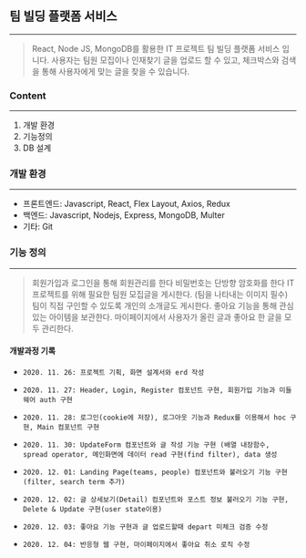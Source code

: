 ## 팀 빌딩 플랫폼 서비스
------------
> React, Node JS, MongoDB를 활용한 IT 프로젝트 팀 빌딩 플랫폼 서비스 입니다.
> 사용자는 팀원 모집이나 인재찾기 글을 업로드 할 수 있고, 체크박스와 검색을 통해 사용자에게 맞는 글을 찾을 수 있습니다.

### Content
------------
1. 개발 환경
2. 기능정의
3. DB 설계

### 개발 환경
------------
- 프론트엔드: Javascript, React, Flex Layout, Axios, Redux
- 백엔드: Javascript, Nodejs, Express, MongoDB, Multer
- 기타: Git


### 기능 정의
------------
>회원가입과 로그인을 통해 회원관리를 한다
>비밀번호는 단방향 암호화를 한다
>IT 프로젝트를 위해 필요한 팀원 모집글을 게시한다. (팀을 나타내는 이미지 필수)
>팀이 직접 구인할 수 있도록 개인의 소개글도 게시한다.
>좋아요 기능을 통해 관심있는 아이템을 보관한다.
>마이페이지에서 사용자가 올린 글과 좋아요 한 글을 모두 관리한다.


#### 개발과정 기록

-     2020. 11. 26: 프로젝트 기획, 화면 설계서와 erd 작성
-     2020. 11. 27: Header, Login, Register 컴포넌트 구현, 회원가입 기능과 미들웨어 auth 구현
-     2020. 11. 28: 로그인(cookie에 저장), 로그아웃 기능과 Redux를 이용해서 hoc 구현, Main 컴포넌트 구현
-     2020. 11. 30: UpdateForm 컴포넌트와 글 작성 기능 구현 (배열 내장함수, spread operator, 메인화면에 데이터 read 구현(find filter), data 생성
-     2020. 12. 01: Landing Page(teams, people) 컴포넌트와 불러오기 기능 구현(filter, search term 추가)
-     2020. 12. 02: 글 상세보기(Detail) 컴포넌트와 포스트 정보 불러오기 기능 구현, Delete & Update 구현(user state이용)
-     2020. 12. 03: 좋아요 기능 구현과 글 업로드할때 depart 미체크 검증 수정
-     2020. 12. 04: 반응형 웹 구현, 마이페이지에서 좋아요 취소 로직 수정

